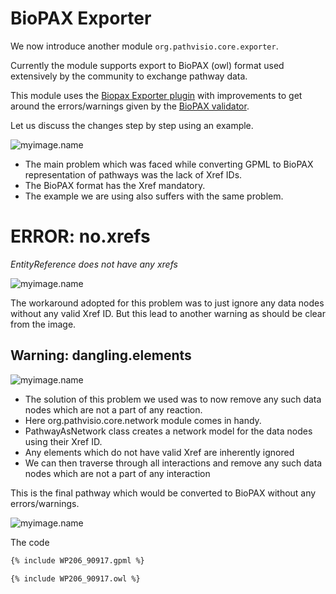# BioPAX Exporter



We now introduce another module `org.pathvisio.core.exporter`.

Currently the module supports export to BioPAX (owl) format used extensively by the community to exchange pathway data.

This module uses the [Biopax Exporter plugin](https://github.com/PathVisio/biopax-plugin/tree/master/src/org/pathvisio/biopax3) with improvements to get around the errors/warnings given by the [BioPAX validator](https://github.com/BioPAX/validator).

Let us discuss the changes step by step using an example.

![myimage.name](/assets/bpa.png)

* The main problem which was faced while converting GPML to BioPAX representation of pathways was the lack of Xref IDs.
* The BioPAX format has the Xref mandatory.
* The example we are using also suffers with the same problem.

# ERROR: no.xrefs
_EntityReference does not have any xrefs_

![myimage.name](/assets/bpb.png)

The workaround adopted for this problem was to just ignore any data nodes without any valid Xref ID. 
But this lead to another warning as should be clear from the image.

## Warning: dangling.elements

![myimage.name](/assets/bpc.png)

* The solution of this problem we used was to now remove any such data nodes which are not a part of any reaction.
* Here org.pathvisio.core.network module comes in handy.
* PathwayAsNetwork class creates a network model for the data nodes using their Xref ID.
* Any elements which do not have valid Xref are inherently ignored
* We can then traverse through all interactions and remove any such data nodes which are not a part of any interaction

This is the final pathway which would be converted to BioPAX without any errors/warnings.

![myimage.name](/assets/bpd.png)

The code
```xml
{% include WP206_90917.gpml %}
```

```xml
{% include WP206_90917.owl %}
```

